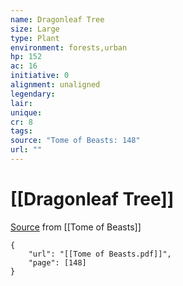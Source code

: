 ```yaml
---
name: Dragonleaf Tree
size: Large
type: Plant
environment: forests,urban
hp: 152
ac: 16
initiative: 0
alignment: unaligned
legendary: 
lair: 
unique: 
cr: 8
tags: 
source: "Tome of Beasts: 148"
url: ""
---
```

# [[Dragonleaf Tree]]

[Source](zotero://open-pdf/library/items/ULEQWHJM?page=148) from [[Tome of Beasts]]

```pdf
{
	"url": "[[Tome of Beasts.pdf]]",
	"page": [148]
}
```

